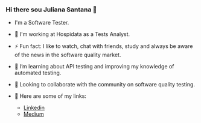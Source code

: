 ### Hi there sou Juliana Santana 👋 


- I'm a Software Tester.

- 🔭 I'm working at Hospidata as a Tests Analyst.

- ⚡ Fun fact: I like to watch, chat with friends, study and always be aware of the news in the software quality market.

- 🌱 I’m learning about API testing and improving my knowledge of automated testing.

- 👯 Looking to collaborate with the community on software quality testing.


- 🔗 Here are some of my links:
    -  [Linkedin](https://www.linkedin.com/in/juliana-santana-/)
    -  [Medium](https://medium.com/@julianasantana75)
